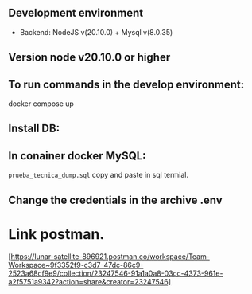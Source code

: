## Development environment
* Backend: NodeJS v(20.10.0) + Mysql v(8.0.35)

## Version node v20.10.0 or higher

## To run commands in the develop environment:

docker compose up


## Install DB:
  ## In conainer docker MySQL:
 `prueba_tecnica_dump.sql` copy and paste in sql termial.
 
 ## Change the credentials in the archive .env


# Link postman.

[https://lunar-satellite-896921.postman.co/workspace/Team-Workspace~9f3352f9-c3d7-47dc-86c9-2523a68cf9e9/collection/23247546-91a1a0a8-03cc-4373-961e-a2f5751a9342?action=share&creator=23247546]

